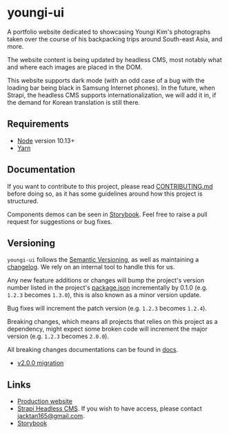 # youngi-ui

A portfolio website dedicated to showcasing Youngi Kim's photographs taken
over the course of his backpacking trips around South-east Asia, and more.

The website content is being updated by headless CMS, most notably what and where
each images are placed in the DOM.

This website supports dark mode (with an odd case of a bug with the loading bar being black in Samsung Internet phones).
In the future, when Strapi, the headless CMS supports internationalization, we will add it in, if the demand
for Korean translation is still there.

## Requirements

- [Node](https://nodejs.org/en/) version 10.13+
- [Yarn](https://yarnpkg.com/en/)

## Documentation

If you want to contribute to this project, please read [CONTRIBUTING.md](CONTRIBUTING.md)
before doing so, as it has some guidelines around how this project is structured.

Components demos can be seen in [Storybook](https://youngi-storybook.netlify.app/). Feel free to raise a pull
request for suggestions or bug fixes.

## Versioning

`youngi-ui` follows the [Semantic Versioning](https://semver.org), as well as maintaining
a [changelog](https://keepachangelog.com). We rely on an internal tool to handle this for us.

Any new feature additions or changes will bump the project's version number listed in the
project's [package.json](package.json) incrementally by 0.1.0 (e.g. `1.2.3` becomes `1.3.0`),
this is also known as a minor version update.

Bug fixes will increment the patch version (e.g. `1.2.3` becomes `1.2.4`).

Breaking changes, which means all projects that relies on this project as a dependency, might
expect some broken code will increment the major version (e.g. `1.2.3` becomes `2.0.0`).

All breaking changes documentations can be found in [docs](docs).

- [v2.0.0 migration](docs/v2.0.0-migration.md)

## Links

- [Production website](https://youngikim.com/)
- [Strapi Headless CMS](https://youngi-cms.herokuapp.com/admin). If you wish to have access, please contact
  <jacktan165@gmail.com>.
- [Storybook](https://youngi-storybook.netlify.app/)
